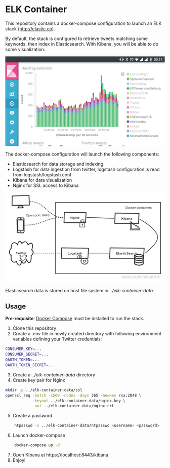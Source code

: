 # ELK Container

This repository contains a docker-compose configuration to launch an ELK stack (http://elastic.co).

By default, the stack is configured to retrieve tweets matching some keywords, then index in Elasticsearch. With Kibana, you will be able to do some visualization:

![ELK container screenshot](images/elk-container-01.jpeg)

The docker-compose configuration will launch the following components:

* Elasticsearch for data storage and indexing
* Logstash for data ingestion from twitter, logstash configuration is read from logstash/logstash.conf
* Kibana for data visualization
* Nginx for SSL access to Kibana

![Container diagram](images/containers.png)

Elasticsearch data is stored on host file system in _../elk-container-data_

## Usage

__Pre-requisite__: [Docker Compose](https://docs.docker.com/compose/) must be installed to run the stack.

1. Clone this repository
2. Create a .env file in newly created directory with following environment variables defining your Twitter credentials:
```bash
CONSUMER_KEY=...
CONSUMER_SECRET=...
OAUTH_TOKEN=...
OAUTH_TOKEN_SECRET=...
```
3. Create a _../elk-container-data_ directory
4. Create key pair for Nginx
```bash
mkdir -p ../elk-container-data/ssl
openssl req -batch -x509 -nodes -days 365 -newkey rsa:2048 \
            -keyout ../elk-container-data/nginx.key \
            -out ../elk-container-data/nginx.crt
```
5. Create a password
```bash
    htpasswd -c ../elk-container-data/htpasswd <username> <password>
```
6. Launch docker-compose
```bash
    docker-compose up -d
```
7. Open Kibana at https://localhost:8443/kibana
8. Enjoy!
